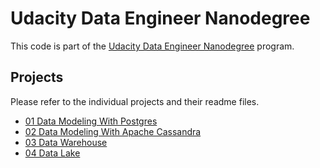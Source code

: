 # Udacity Data Engineer Nanodegree

This code is part of the [Udacity Data Engineer Nanodegree](https://www.udacity.com/course/data-engineer-nanodegree--nd027) program.

## Projects

Please refer to the individual projects and their readme files.

- [01 Data Modeling With Postgres](./01-data-modeling-with-postgres)
- [02 Data Modeling With Apache Cassandra](./02-data-modeling-with-apache-cassandra)
- [03 Data Warehouse](./03-data-warehouse)
- [04 Data Lake](./04-data-lake)

